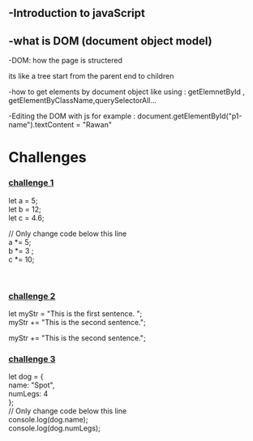 <h2>-Introduction to javaScript </h2>
<h2>-what is DOM (document object model)</h2>
<p>-DOM: how the page is structered</p>
<p>its like a tree start from the parent end to children </p>
<p>-how to get elements by document object like using : getElemnetById , getElementByClassName,querySelectorAll...</p>
<p>-Editing the DOM with js for example : document.getElementById("p1-name").textContent = "Rawan"</p>

<h1>Challenges</h1>
<h3><a href="https://www.freecodecamp.org/learn/javascript-algorithms-and-data-structures/basic-javascript/compound-assignment-with-augmented-multiplication">challenge 1</a></h3>

<p>
let a = 5; <br>
let b = 12; <br>
let c = 4.6; <br>

// Only change code below this line <br>
a *= 5; <br>
b *= 3 ; <br>
c *= 10;</p> <br>

<h3><a href="https://www.freecodecamp.org/learn/javascript-algorithms-and-data-structures/basic-javascript/concatenating-strings-with-the-plus-equals-operator">challenge 2</a></h3>
<p>
  let myStr = "This is the first sentence. "; <br>
  myStr += "This is the second sentence."; <br>
</p>

myStr += "This is the second sentence."; <br>
</p>

<h3><a href="https://www.freecodecamp.org/learn/javascript-algorithms-and-data-structures/object-oriented-programming/use-dot-notation-to-access-the-properties-of-an-object">challenge 3</a></h3>

<p>
  let dog = {  <br>
  name: "Spot",<br>
  numLegs: 4  <br>
};   <br>
// Only change code below this line <br>
console.log(dog.name);  <br>
console.log(dog.numLegs);  <br>
</p>



